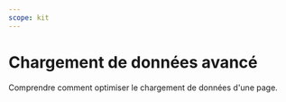 ```yaml
---
scope: kit
---
```


# Chargement de données avancé

Comprendre comment optimiser le chargement de données d'une page.
